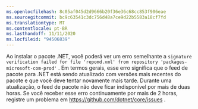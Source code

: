 ```yaml
---
ms.openlocfilehash: 8c05af045d2d9666b20f36e36c68cc853f906eae
ms.sourcegitcommit: bc9c63541c3dc756d48a7ce9d22b5583a18cf7fd
ms.translationtype: MT
ms.contentlocale: pt-BR
ms.lasthandoff: 11/11/2020
ms.locfileid: "94506839"
---
```


Ao instalar o pacote .NET, você poderá ver um erro semelhante a `signature verification failed for file 'repomd.xml' from repository 'packages-microsoft-com-prod'` . Em termos gerais, esse erro significa que o feed de pacote para .NET está sendo atualizado com versões mais recentes do pacote e que você deve tentar novamente mais tarde. Durante uma atualização, o feed de pacote não deve ficar indisponível por mais de duas horas. Se você receber esse erro continuamente por mais de 2 horas, registre um problema em <https://github.com/dotnet/core/issues> .
